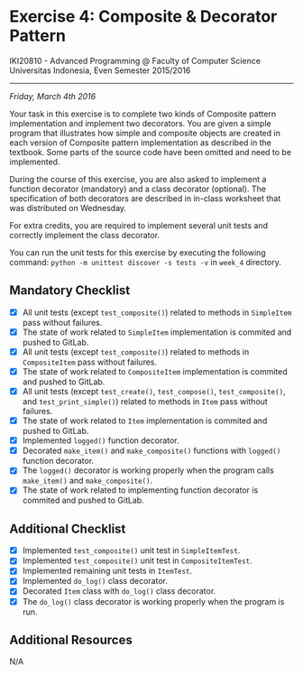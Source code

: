 Exercise 4: Composite & Decorator Pattern
=========================================

IKI20810 - Advanced Programming @ Faculty of Computer Science 
Universitas Indonesia, Even Semester 2015/2016

* * *

*Friday, March 4th 2016*

Your task in this exercise is to complete two kinds of Composite 
pattern implementation and implement two decorators. You are 
given a simple program that illustrates how simple and composite 
objects are created in each version of Composite pattern implementation 
as described in the textbook. Some parts of the source code have 
been omitted and need to be implemented.

During the course of this exercise, you are also asked to implement 
a function decorator (mandatory) and a class decorator (optional). 
The specification of both decorators are described in in-class 
worksheet that was distributed on Wednesday.

For extra credits, you are required to implement several unit 
tests and correctly implement the class decorator.

You can run the unit tests for this exercise by executing the
following command: `python -m unittest discover -s tests -v` 
in `week_4` directory.

Mandatory Checklist
-------------------

* [X] All unit tests (except `test_composite()`) related to methods in 
    `SimpleItem` pass without failures.
* [X] The state of work related to `SimpleItem` implementation is commited 
    and pushed to GitLab.
* [X] All unit tests (except `test_composite()`) related to methods in 
    `CompositeItem` pass without failures.
* [X] The state of work related to `CompositeItem` implementation is 
    commited and pushed to GitLab.
* [X] All unit tests (except `test_create()`, `test_compose()`, 
    `test_composite()`, and `test_print_simple()`) related to methods in 
    `Item` pass without failures.
* [X] The state of work related to `Item` implementation is 
    commited and pushed to GitLab.
* [X] Implemented `logged()` function decorator.
* [X] Decorated `make_item()` and `make_composite()` functions with 
    `logged()` function decorator.
* [X] The `logged()` decorator is working properly when the program 
    calls `make_item()` and `make_composite()`.
* [X] The state of work related to implementing function decorator is
    commited and pushed to GitLab.

Additional Checklist
--------------------

* [X] Implemented `test_composite()` unit test in `SimpleItemTest`.
* [X] Implemented `test_composite()` unit test in `CompositeItemTest`.
* [X] Implemented remaining unit tests in `ItemTest`.
* [X] Implemented `do_log()` class decorator.
* [X] Decorated `Item` class with `do_log()` class decorator.
* [X] The `do_log()` class decorator is working properly when the 
    program is run.

Additional Resources
--------------------

N/A

